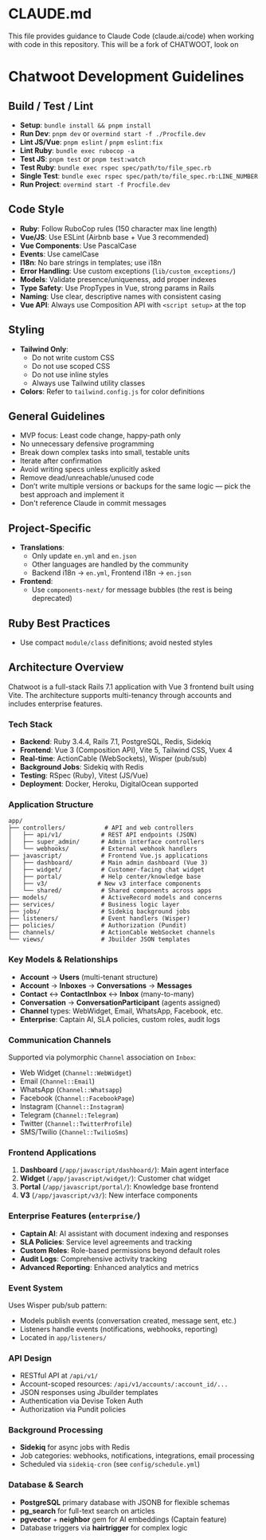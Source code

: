 # CLAUDE.md

This file provides guidance to Claude Code (claude.ai/code) when working with code in this repository.
This will be a fork of CHATWOOT, look on 

# Chatwoot Development Guidelines

## Build / Test / Lint

- **Setup**: `bundle install && pnpm install`
- **Run Dev**: `pnpm dev` or `overmind start -f ./Procfile.dev`
- **Lint JS/Vue**: `pnpm eslint` / `pnpm eslint:fix`
- **Lint Ruby**: `bundle exec rubocop -a`
- **Test JS**: `pnpm test` or `pnpm test:watch`
- **Test Ruby**: `bundle exec rspec spec/path/to/file_spec.rb`
- **Single Test**: `bundle exec rspec spec/path/to/file_spec.rb:LINE_NUMBER`
- **Run Project**: `overmind start -f Procfile.dev`

## Code Style

- **Ruby**: Follow RuboCop rules (150 character max line length)
- **Vue/JS**: Use ESLint (Airbnb base + Vue 3 recommended)
- **Vue Components**: Use PascalCase
- **Events**: Use camelCase
- **I18n**: No bare strings in templates; use i18n
- **Error Handling**: Use custom exceptions (`lib/custom_exceptions/`)
- **Models**: Validate presence/uniqueness, add proper indexes
- **Type Safety**: Use PropTypes in Vue, strong params in Rails
- **Naming**: Use clear, descriptive names with consistent casing
- **Vue API**: Always use Composition API with `<script setup>` at the top

## Styling

- **Tailwind Only**:  
  - Do not write custom CSS  
  - Do not use scoped CSS  
  - Do not use inline styles  
  - Always use Tailwind utility classes  
- **Colors**: Refer to `tailwind.config.js` for color definitions

## General Guidelines

- MVP focus: Least code change, happy-path only
- No unnecessary defensive programming
- Break down complex tasks into small, testable units
- Iterate after confirmation
- Avoid writing specs unless explicitly asked
- Remove dead/unreachable/unused code
- Don’t write multiple versions or backups for the same logic — pick the best approach and implement it
- Don't reference Claude in commit messages

## Project-Specific

- **Translations**:
  - Only update `en.yml` and `en.json`
  - Other languages are handled by the community
  - Backend i18n → `en.yml`, Frontend i18n → `en.json`
- **Frontend**:
  - Use `components-next/` for message bubbles (the rest is being deprecated)

## Ruby Best Practices

- Use compact `module/class` definitions; avoid nested styles

## Architecture Overview

Chatwoot is a full-stack Rails 7.1 application with Vue 3 frontend built using Vite. The architecture supports multi-tenancy through accounts and includes enterprise features.

### Tech Stack

- **Backend**: Ruby 3.4.4, Rails 7.1, PostgreSQL, Redis, Sidekiq
- **Frontend**: Vue 3 (Composition API), Vite 5, Tailwind CSS, Vuex 4
- **Real-time**: ActionCable (WebSockets), Wisper (pub/sub)
- **Background Jobs**: Sidekiq with Redis
- **Testing**: RSpec (Ruby), Vitest (JS/Vue)
- **Deployment**: Docker, Heroku, DigitalOcean supported

### Application Structure

```
app/
├── controllers/           # API and web controllers
│   ├── api/v1/           # REST API endpoints (JSON)
│   ├── super_admin/      # Admin interface controllers  
│   └── webhooks/         # External webhook handlers
├── javascript/           # Frontend Vue.js applications
│   ├── dashboard/        # Main admin dashboard (Vue 3)
│   ├── widget/           # Customer-facing chat widget
│   ├── portal/           # Help center/knowledge base
│   ├── v3/              # New v3 interface components
│   └── shared/           # Shared components across apps
├── models/               # ActiveRecord models and concerns
├── services/             # Business logic layer
├── jobs/                 # Sidekiq background jobs
├── listeners/            # Event handlers (Wisper)
├── policies/             # Authorization (Pundit)
├── channels/             # ActionCable WebSocket channels
└── views/                # Jbuilder JSON templates
```

### Key Models & Relationships

- **Account** → **Users** (multi-tenant structure)
- **Account** → **Inboxes** → **Conversations** → **Messages**
- **Contact** ↔ **ContactInbox** ↔ **Inbox** (many-to-many)
- **Conversation** → **ConversationParticipant** (agents assigned)
- **Channel** types: WebWidget, Email, WhatsApp, Facebook, etc.
- **Enterprise**: Captain AI, SLA policies, custom roles, audit logs

### Communication Channels

Supported via polymorphic `Channel` association on `Inbox`:
- Web Widget (`Channel::WebWidget`)
- Email (`Channel::Email`) 
- WhatsApp (`Channel::Whatsapp`)
- Facebook (`Channel::FacebookPage`)
- Instagram (`Channel::Instagram`)
- Telegram (`Channel::Telegram`)
- Twitter (`Channel::TwitterProfile`)
- SMS/Twilio (`Channel::TwilioSms`)

### Frontend Applications

1. **Dashboard** (`/app/javascript/dashboard/`): Main agent interface
2. **Widget** (`/app/javascript/widget/`): Customer chat widget
3. **Portal** (`/app/javascript/portal/`): Knowledge base frontend
4. **V3** (`/app/javascript/v3/`): New interface components

### Enterprise Features (`enterprise/`)

- **Captain AI**: AI assistant with document indexing and responses
- **SLA Policies**: Service level agreements and tracking
- **Custom Roles**: Role-based permissions beyond default roles
- **Audit Logs**: Comprehensive activity tracking
- **Advanced Reporting**: Enhanced analytics and metrics

### Event System

Uses Wisper pub/sub pattern:
- Models publish events (conversation created, message sent, etc.)
- Listeners handle events (notifications, webhooks, reporting)
- Located in `app/listeners/`

### API Design

- RESTful API at `/api/v1/`
- Account-scoped resources: `/api/v1/accounts/:account_id/...`
- JSON responses using Jbuilder templates
- Authentication via Devise Token Auth
- Authorization via Pundit policies

### Background Processing

- **Sidekiq** for async jobs with Redis
- Job categories: webhooks, notifications, integrations, email processing
- Scheduled via `sidekiq-cron` (see `config/schedule.yml`)

### Database & Search

- **PostgreSQL** primary database with JSONB for flexible schemas
- **pg_search** for full-text search on articles
- **pgvector** + **neighbor** gem for AI embeddings (Captain feature)
- Database triggers via **hairtrigger** for complex logic